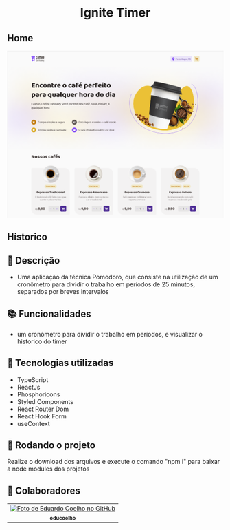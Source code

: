 <h1 align="center">Ignite Timer</h1>
<h2>Home</h2>
<img src="screenshot.PNG" />
<h2>Hístorico</h2>
<!--<img src="screenshot2.PNG" />-->

## :memo: Descrição
* Uma aplicação da técnica Pomodoro, que consiste na utilização de um cronômetro para dividir o trabalho em períodos de 25 minutos, separados por breves intervalos

## :books: Funcionalidades
* um cronômetro para dividir o trabalho em períodos, e visualizar o historico do timer
     
## :wrench: Tecnologias utilizadas
* TypeScript 
* ReactJs
* Phosphoricons
* Styled Components
* React Router Dom
* React Hook Form
* useContext
     
## :rocket: Rodando o projeto
Realize o download dos arquivos e execute o comando "npm i" para baixar a node modules dos projetos

## :handshake: Colaboradores
<table>
  <tr>
    <td align="center">
      <a href="http://github.com/oducoelho">
        <img src="https://avatars.githubusercontent.com/u/104034703?v=4" width="100px;" alt="Foto de Eduardo Coelho no GitHub"/><br>
        <sub>
          <b>oducoelho</b>
        </sub>
      </a>
    </td>
  </tr>
</table>
